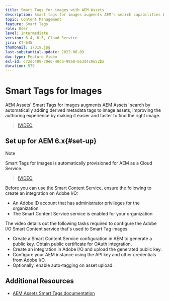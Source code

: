 ```yaml
---
title: Smart Tags for images with AEM Assets
description: Smart tags for images augments AEM's search capabilities by automatically and intelligently adding metadata tags to image assets based on the contents of the image.
topic: Content Management
feature: Smart Tags
role: User
level: Intermediate
version: 6.4, 6.5, Cloud Service
jira: KT-645
thumbnail: 17019.jpg
last-substantial-update: 2022-06-09
doc-type: Feature Video
exl-id: c72dc489-70e6-48ca-99a8-663d4c0652ba
duration: 579
---
```

# Smart Tags for Images

AEM Assets' Smart Tags for images augments AEM Assets' search by automatically adding derived metadata tags to image assets, improving the authoring experience by making it easier and faster to find the right image.

>[!VIDEO](https://video.tv.adobe.com/v/17019?quality=12&learn=on)

## Set up for AEM 6.x{#set-up}

>[!NOTE]
> Smart Tags for images is automatically provisioned for AEM as a Cloud Service.

>[!VIDEO](https://video.tv.adobe.com/v/17023?quality=12&learn=on)

Before you can use the Smart Content Service, ensure the following to create an integration on Adobe I/O:

* An Adobe ID account that has administrator privileges for the organization
* The Smart Content Service service is enabled for your organization

The video details out the following tasks required to configure the Adobe I/O Smart Content service that's used to Smart Tag images.

* Create a Smart Content Service configuration in AEM to generate a public key. Obtain public certificate for OAuth integration.
* Create an integration in Adobe I/O and upload the generated public key.
* Configure your AEM instance using the API key and other credentials from Adobe I/O.
* Optionally, enable auto-tagging on asset upload.

## Additional Resources

* [AEM Assets Smart Tags documentation](https://experienceleague.adobe.com/docs/experience-manager-cloud-service/assets/manage/smart-tags.html)
